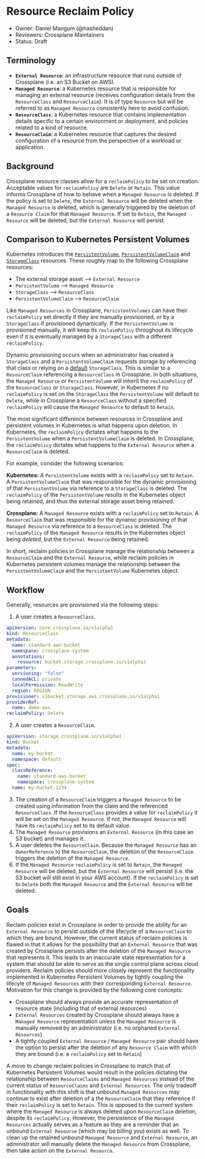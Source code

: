 # Resource Reclaim Policy
* Owner: Daniel Mangum (@hasheddan)
* Reviewers: Crossplane Maintainers
* Status: Draft

## Terminology

* **`External Resource`**: an infrastructure resource that runs outside of Crossplane (i.e. an S3 Bucket on AWS).
* **`Managed Resource`**: a Kubernetes resource that is responsible for managing an external resource (receives configuration details from the `ResourceClass` and `ResourceClaim`). It is of type `Resource` but will be referred to as `Managed Resource` consistently here to avoid confusion.
* **`ResourceClass`**: a Kubernetes resource that contains implementation details specific to a certain environment or deployment, and policies related to a kind of resource.
* **`ResourceClaim`**: a Kubernetes resource that captures the desired configuration of a resource from the perspective of a workload or application.

## Background

Crossplane resource classes allow for a `reclaimPolicy` to be set on creation. Acceptable values for `reclaimPolicy` are `Delete` or `Retain`. This value informs Crossplane of how to behave when a `Managed Resource` is deleted. If the policy is set to `Delete`, the `External Resource` will be deleted when the `Managed Resource` is deleted, which is generally triggered by the deletion of a `Resource Claim` for that `Managed Resource`. If set to `Retain`, the `Managed Resource` will be deleted, but the `External Resource` will persist.

## Comparison to Kubernetes Persistent Volumes

Kubernetes introduces the [`PersistentVolume`](https://kubernetes.io/docs/concepts/storage/persistent-volumes/#persistent-volumes), [`PersistentVolumeClaim`](https://kubernetes.io/docs/concepts/storage/persistent-volumes/#persistentvolumeclaims) and [`StorageClass`](https://kubernetes.io/docs/concepts/storage/storage-classes/) resources. These roughly map to the following Crossplane resources:

* The external storage asset --> `External Resource`
* `PersistentVolume` --> `Managed Resource`
* `StorageClass` --> `ResourceClass`
* `PersistentVolumeClaim` --> `ResourceClaim`

Like `Managed Resources` in Crossplane, `PersistentVolumes` can have their `reclaimPolicy` set directly if they are manually provisioned, or by a `StorageClass` if provisioned dynamically. If the `PersistentVolume` is provisioned manually, it will keep its `reclaimPolicy` throughout its lifecycle even if it is eventually managed by a `StorageClass` with a different `reclaimPolicy`.

Dynamic provisioning occurs when an administrator has created a `StorageClass` and a `PersistentVolumeClaim` requests storage by referencing that class or relying on a [default](https://kubernetes.io/docs/concepts/storage/persistent-volumes/#class-1) `StorageClass`. This is similar to a `ResourceClaim` referencing a `ResourceClass` in Crossplane. In both situations, the `Managed Resource` or `PersistentVolume` will inherit the `reclaimPolicy` of the `ResourceClass` or `StorageClass`. However, in Kubernetes if no `reclaimPolicy` is set on the `StorageClass` the `PersistentVolume` will default to `Delete`, while in Crossplane a `ResourceClass` without a specified `reclaimPolicy` will cause the `Managed Resource` to default to `Retain`.

The most significant difference between resources in Crossplane and persistent volumes in Kubernetes is what happens upon deletion. In Kubernetes, the `reclaimPolicy` dictates what happens to the `PersistentVolume` when a `PersistentVolumeClaim` is deleted. In Crossplane, the `reclaimPolicy` dictates what happens to the `External Resource` when a `ResourceClaim` is deleted.

For example, consider the following scenarios:

**Kubernetes:** A `PersistentVolume` exists with a `reclaimPolicy` set to `Retain`. A `PersistentVolumeClaim` that was responsible for the dynamic provisioning of that `PersistentVolume` via reference to a `StorageClass` is deleted. The `reclaimPolicy` of the `PersistentVolume` results in the Kubernetes object being retained, and thus the external storage asset being retained.

**Crossplane:** A `Managed Resource` exists with a `reclaimPolicy` set to `Retain`. A `ResourceClaim` that was responsible for the dynamic provisioning of that `Managed Resource` via reference to a `ResourceClass` is deleted. The `reclaimPolicy` of the `Managed Resource` results in the Kubernetes object being *deleted*, but the `External Resource` being retained.

In short, reclaim policies in Crossplane manage the relationship between a `ResourceClaim` and the `External Resource`, while reclaim policies in Kubernetes persistent volumes manage the relationship between the `PersistentVolumeClaim` and the `PersistentVolume` Kubernetes object.

## Workflow

Generally, resources are provisioned via the following steps:

1. A user creates a `ResourceClass`.

```yaml
apiVersion: core.crossplane.io/v1alpha1
kind: ResourceClass
metadata:
  name: standard-aws-bucket
  namespace: crossplane-system
  annotations:
    resource: bucket.storage.crossplane.io/v1alpha1
parameters:
  versioning: "false"
  cannedACL: private
  localPermission: ReadWrite
  region: REGION
provisioner: s3bucket.storage.aws.crossplane.io/v1alpha1
providerRef:
  name: demo-aws
reclaimPolicy: Delete
```

2. A user creates a `ResourceClaim`.

```yaml
apiVersion: storage.crossplane.io/v1alpha1
kind: Bucket
metadata:
  name: my-bucket
  namespace: default
spec:
  classReference:
    name: standard-aws-bucket
    namespace: crossplane-system
  name: my-bucket-1234
```

3. The creation of a `ResourceClaim` triggers a `Managed Resource` to be created using information from the claim and the referenced `ResourceClass`. If the `ResourceClass` provides a value for `reclaimPolicy` it will be set on the `Managed Resource`. If not, the `Managed Resource` will have its `reclaimPolicy` set to its default value.
4. The `Managed Resource` provisions an `External Resource` (in this case an S3 bucket) and manages it.
5. A user deletes the `ResourceClaim`. Because the `Managed Resource` has an `OwnerReference` to the `ResourceClaim`, the deletion of the `ResourceClaim` triggers the deletion of the `Managed Resource`.
6. If the `Managed Resource` `reclaimPolicy` is set to `Retain`, the `Managed Resource` will be deleted, but the `External Resource` will persist (i.e. the S3 bucket will still exist in your AWS account). If the `reclaimPolicy` is set to `Delete` both the `Managed Resource` and the `External Resource` will be deleted.

## Goals

Reclaim policies exist in Crossplane in order to provide the ability for an `External Resource` to persist outside of the lifecycle of a `ResourceClaim` to which they are bound. However, the current status of reclaim policies is flawed in that it allows for the possibility that an `External Resource` that was created by Crossplane persists after the deletion of the `Managed Resource` that represents it. This leads to an inaccurate state representation for a system that should be able to serve as the single control plane across cloud providers. Reclaim policies should more closely represent the functionality implemented in Kubernetes Persistent Volumes by tightly coupling the lifecyle of `Managed Resources` with their corresponding `External Resource`. Motivation for this change is provided by the following core concepts:

* Crossplane should always provide an accurate representation of resource state (including that of external resources)
* `External Resources` created by Crossplane should always have a `Managed Resource` representation unless the `Managed Resource` is manually removed by an administrator (i.e. no orphaned `External Resources`)
* A tightly coupled `External Resource` / `Managed Resource` pair should have the option to persist after the deletion of any `Resource Claim` with which they are bound (i.e. a `reclaimPolicy` set to `Retain`)

A move to change reclaim policies in Crossplane to match that of Kubernetes Persistent Volumes would result in the policies dictating the relationship between `ResourceClaims` and `Managed Resources` instead of the current status of `ResourceClaims` and `External Resources`. The only tradeoff in functionality with this shift is that unbound `Managed Resources` may continue to exist after deletion of a the `ResourceClaim` that they reference if their `reclaimPolicy` is set to `Retain`. This is opposed to the current system where the `Managed Resource` is always deleted upon `ResourceClaim` deletion, despite its `reclaimPolicy`. However, the persistence of the `Managed Resources` actually serves as a feature as they are a reminder that an unbound `External Resource` (which may be billing you) exists as well. To clean up the retained unbound `Managed Resource` and `External Resource`, an administrator will manually delete the `Managed Resource` from Crossplane, then take action on the `External Resource`.